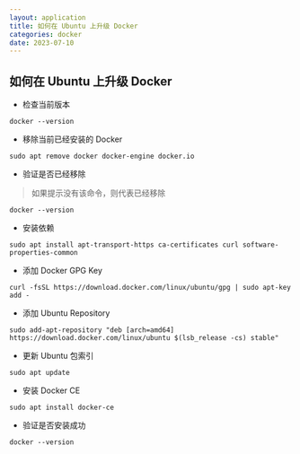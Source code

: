 ```yaml
---
layout: application
title: 如何在 Ubuntu 上升级 Docker
categories: docker
date: 2023-07-10
---
```

## 如何在 Ubuntu 上升级 Docker

- 检查当前版本

```shell
docker --version
```

- 移除当前已经安装的 Docker

```shell
sudo apt remove docker docker-engine docker.io
```

- 验证是否已经移除

> 如果提示没有该命令，则代表已经移除

```shell
docker --version
```

- 安装依赖

```shell
sudo apt install apt-transport-https ca-certificates curl software-properties-common
```

- 添加 Docker GPG Key

```shell
curl -fsSL https://download.docker.com/linux/ubuntu/gpg | sudo apt-key add -
```

- 添加 Ubuntu Repository

```shell
sudo add-apt-repository "deb [arch=amd64] https://download.docker.com/linux/ubuntu $(lsb_release -cs) stable"
```

- 更新 Ubuntu 包索引

```shell
sudo apt update
```

- 安装 Docker CE 

```shell
sudo apt install docker-ce
```

- 验证是否安装成功

```shell
docker --version
```
